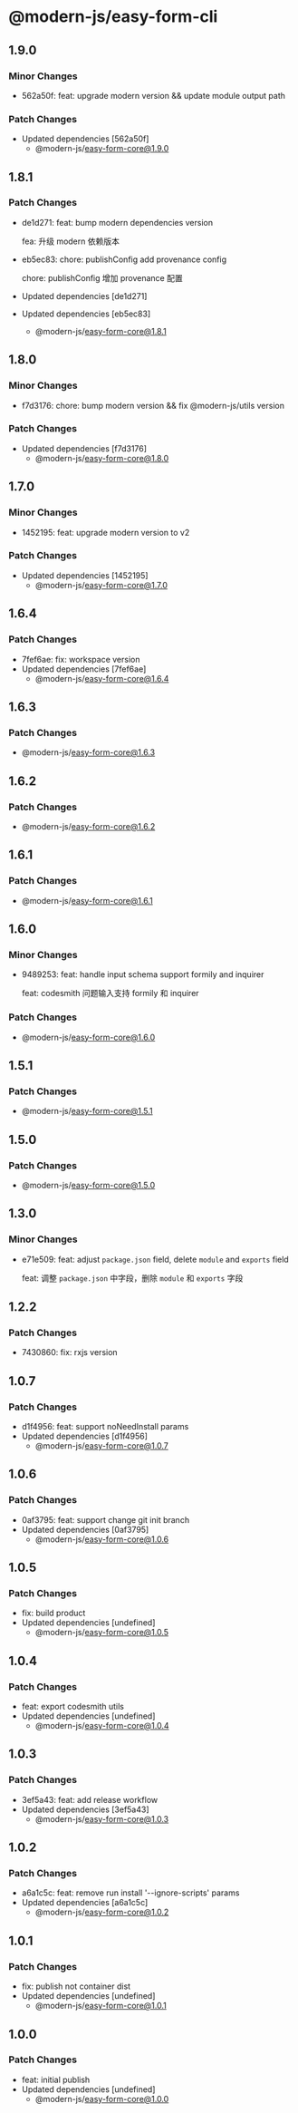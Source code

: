 # @modern-js/easy-form-cli

## 1.9.0

### Minor Changes

- 562a50f: feat: upgrade modern version && update module output path

### Patch Changes

- Updated dependencies [562a50f]
  - @modern-js/easy-form-core@1.9.0

## 1.8.1

### Patch Changes

- de1d271: feat: bump modern dependencies version

  fea: 升级 modern 依赖版本

- eb5ec83: chore: publishConfig add provenance config

  chore: publishConfig 增加 provenance 配置

- Updated dependencies [de1d271]
- Updated dependencies [eb5ec83]
  - @modern-js/easy-form-core@1.8.1

## 1.8.0

### Minor Changes

- f7d3176: chore: bump modern version && fix @modern-js/utils version

### Patch Changes

- Updated dependencies [f7d3176]
  - @modern-js/easy-form-core@1.8.0

## 1.7.0

### Minor Changes

- 1452195: feat: upgrade modern version to v2

### Patch Changes

- Updated dependencies [1452195]
  - @modern-js/easy-form-core@1.7.0

## 1.6.4

### Patch Changes

- 7fef6ae: fix: workspace version
- Updated dependencies [7fef6ae]
  - @modern-js/easy-form-core@1.6.4

## 1.6.3

### Patch Changes

- @modern-js/easy-form-core@1.6.3

## 1.6.2

### Patch Changes

- @modern-js/easy-form-core@1.6.2

## 1.6.1

### Patch Changes

- @modern-js/easy-form-core@1.6.1

## 1.6.0

### Minor Changes

- 9489253: feat: handle input schema support formily and inquirer

  feat: codesmith 问题输入支持 formily 和 inquirer

### Patch Changes

- @modern-js/easy-form-core@1.6.0

## 1.5.1

### Patch Changes

- @modern-js/easy-form-core@1.5.1

## 1.5.0

### Patch Changes

- @modern-js/easy-form-core@1.5.0

## 1.3.0

### Minor Changes

- e71e509: feat: adjust `package.json` field, delete `module` and `exports` field

  feat: 调整 `package.json` 中字段，删除 `module` 和 `exports` 字段

## 1.2.2

### Patch Changes

- 7430860: fix: rxjs version

## 1.0.7

### Patch Changes

- d1f4956: feat: support noNeedInstall params
- Updated dependencies [d1f4956]
  - @modern-js/easy-form-core@1.0.7

## 1.0.6

### Patch Changes

- 0af3795: feat: support change git init branch
- Updated dependencies [0af3795]
  - @modern-js/easy-form-core@1.0.6

## 1.0.5

### Patch Changes

- fix: build product
- Updated dependencies [undefined]
  - @modern-js/easy-form-core@1.0.5

## 1.0.4

### Patch Changes

- feat: export codesmith utils
- Updated dependencies [undefined]
  - @modern-js/easy-form-core@1.0.4

## 1.0.3

### Patch Changes

- 3ef5a43: feat: add release workflow
- Updated dependencies [3ef5a43]
  - @modern-js/easy-form-core@1.0.3

## 1.0.2

### Patch Changes

- a6a1c5c: feat: remove run install '--ignore-scripts' params
- Updated dependencies [a6a1c5c]
  - @modern-js/easy-form-core@1.0.2

## 1.0.1

### Patch Changes

- fix: publish not container dist
- Updated dependencies [undefined]
  - @modern-js/easy-form-core@1.0.1

## 1.0.0

### Patch Changes

- feat: initial publish
- Updated dependencies [undefined]
  - @modern-js/easy-form-core@1.0.0
